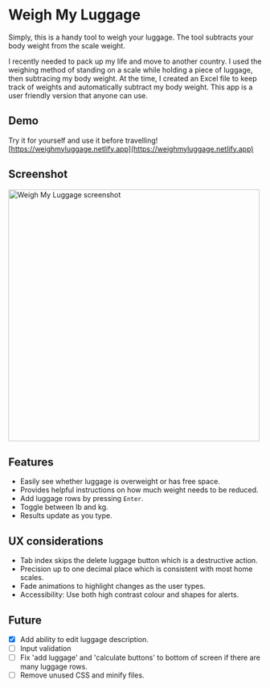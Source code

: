 # Weigh My Luggage
Simply, this is a handy tool to weigh your luggage. The tool subtracts your body weight from the scale weight.

I recently needed to pack up my life and move to another country.  I used the weighing method of standing on a scale while holding a piece of luggage, then subtracing my body weight. At the time, I created an Excel file to keep track of weights and automatically subtract my body weight. This app is a user friendly version that anyone can use.

## Demo
Try it for yourself and use it before travelling!
[https://weighmyluggage.netlify.app](https://weighmyluggage.netlify.app)


## Screenshot
<img width="500" alt="Weigh My Luggage screenshot" src="https://user-images.githubusercontent.com/1920793/223249828-416917f4-1b02-4490-8c35-33fb5f844ed3.png">


## Features
- Easily see whether luggage is overweight or has free space.
- Provides helpful instructions on how much weight needs to be reduced.
- Add luggage rows by pressing `Enter`.
- Toggle between lb and kg.
- Results update as you type.

## UX considerations
- Tab index skips the delete luggage button which is a destructive action.
-	Precision up to one decimal place which is consistent with most home scales.
- Fade animations to highlight changes as the user types.
- Accessibility: Use both high contrast colour and shapes for alerts.

## Future
- [x] Add ability to edit luggage description.
- [ ] Input validation
- [ ] Fix 'add luggage' and 'calculate buttons' to bottom of screen if there are many luggage rows.
- [ ] Remove unused CSS and minify files.

